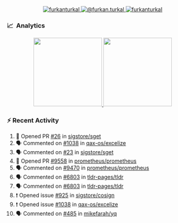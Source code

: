 <p align="center">
  <a href="https://linkedin.com/in/furkanturkal" target="blank">
    <img src="https://img.shields.io/badge/linkedin-%230077B5.svg?&style=for-the-badge&logo=linkedin&logoColor=white" alt="furkanturkal" />
  </a>
  <a href="https://medium.com/@furkan.turkal" target="blank">
    <img src="https://img.shields.io/badge/medium-%2312100E.svg?&style=for-the-badge&logo=medium&logoColor=white" alt="@furkan.turkal" />
  </a>
  <a href="https://twitter.com/furkanturkaI" target="blank">
    <img src="https://img.shields.io/badge/Twitter-1DA1F2?style=for-the-badge&logo=twitter&logoColor=white" alt="furkanturkaI" />
  </a>
</p>

### 📈 &nbsp;Analytics

<p align="center">
  <a href="https://github.com/bufgix">
    <img height="180em" src="https://github-readme-stats-eight-theta.vercel.app/api?username=Dentrax&show_icons=true&theme=algolia&include_all_commits=true&count_private=true&line_height=26"/>
    <img height="180em" src="https://github-readme-stats-eight-theta.vercel.app/api/top-langs/?username=Dentrax&layout=compact&langs_count=8&theme=algolia&line_height=26"/>
  </a>
</p>

### :zap: Recent Activity

<!--START_SECTION:activity-->
1. 💪 Opened PR [#26](https://github.com/sigstore/sget/pull/26) in [sigstore/sget](https://github.com/sigstore/sget)
2. 🗣 Commented on [#1038](https://github.com/qax-os/excelize/issues/1038) in [qax-os/excelize](https://github.com/qax-os/excelize)
3. 🗣 Commented on [#23](https://github.com/sigstore/sget/issues/23) in [sigstore/sget](https://github.com/sigstore/sget)
4. 💪 Opened PR [#9558](https://github.com/prometheus/prometheus/pull/9558) in [prometheus/prometheus](https://github.com/prometheus/prometheus)
5. 🗣 Commented on [#9470](https://github.com/prometheus/prometheus/issues/9470) in [prometheus/prometheus](https://github.com/prometheus/prometheus)
6. 🗣 Commented on [#6803](https://github.com/tldr-pages/tldr/issues/6803) in [tldr-pages/tldr](https://github.com/tldr-pages/tldr)
7. 🗣 Commented on [#6803](https://github.com/tldr-pages/tldr/issues/6803) in [tldr-pages/tldr](https://github.com/tldr-pages/tldr)
8. ❗️ Opened issue [#925](https://github.com/sigstore/cosign/issues/925) in [sigstore/cosign](https://github.com/sigstore/cosign)
9. ❗️ Opened issue [#1038](https://github.com/qax-os/excelize/issues/1038) in [qax-os/excelize](https://github.com/qax-os/excelize)
10. 🗣 Commented on [#485](https://github.com/mikefarah/yq/issues/485) in [mikefarah/yq](https://github.com/mikefarah/yq)
<!--END_SECTION:activity-->
